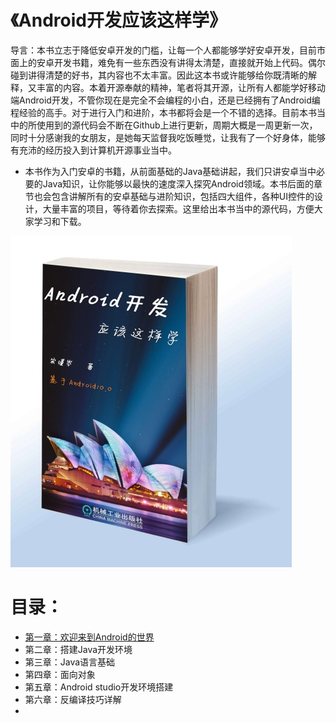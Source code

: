 # 《Android开发应该这样学》

导言：本书立志于降低安卓开发的门槛，让每一个人都能够学好安卓开发，目前市面上的安卓开发书籍，难免有一些东西没有讲得太清楚，直接就开始上代码。偶尔碰到讲得清楚的好书，其内容也不太丰富。因此这本书或许能够给你既清晰的解释，又丰富的内容。本着开源奉献的精神，笔者将其开源，让所有人都能学好移动端Android开发，不管你现在是完全不会编程的小白，还是已经拥有了Android编程经验的高手。对于进行入门和进阶，本书都将会是一个不错的选择。目前本书当中的所使用到的源代码会不断在Github上进行更新，周期大概是一周更新一次，同时十分感谢我的女朋友，是她每天监督我吃饭睡觉，让我有了一个好身体，能够有充沛的经历投入到计算机开源事业当中。

* 本书作为入门安卓的书籍，从前面基础的Java基础讲起，我们只讲安卓当中必要的Java知识，让你能够以最快的速度深入探究Android领域。本书后面的章节也会包含讲解所有的安卓基础与进阶知识，包括四大组件，各种UI控件的设计，大量丰富的项目，等待着你去探索。这里给出本书当中的源代码，方便大家学习和下载。


![image](https://github.com/Geeksongs/Android-Handbook-The-best-way-to-learn-Android/blob/master/cover.jpg)
# 目录：
* [第一章：欢迎来到Android的世界](https://github.com/Geeksongs/Android-Handbook-The-best-way-to-learn-Android/tree/master/chapter_1)
* 第二章：搭建Java开发环境
* 第三章：Java语言基础
* 第四章：面向对象
* 第五章：Android studio开发环境搭建
* 第六章：反编译技巧详解
*
